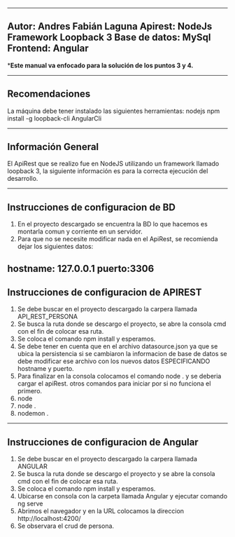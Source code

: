 -----------------------------------------
Autor: Andres Fabián Laguna
Apirest: NodeJs Framework Loopback 3
Base de datos: MySql
Frontend: Angular
------------------------------------------

*****Este manual va enfocado para la solución de los puntos 3 y 4.****
 
------------------------------------------
Recomendaciones
------------------------------------------

La máquina debe tener instalado las siguientes herramientas:
nodejs
npm install -g loopback-cli
AngularCli

-------------------------------------------
Información General
-------------------------------------------
El ApiRest que se realizo fue en NodeJS utilizando un framework llamado loopback 3, 
la siguiente información es para la correcta ejecución del desarrollo.

--------------------------------------------
Instrucciones de configuracion de BD
--------------------------------------------
1) En el proyecto descargado se encuentra la BD lo que hacemos es montarla
   comun y corriente en un servidor.
2) Para que no se necesite modificar nada en el ApiRest, se recomienda dejar los siguientes datos:

hostname: 127.0.0.1
puerto:3306
--------------------------------------------
Instrucciones de configuracion de APIREST
--------------------------------------------
1) Se debe buscar en el proyecto descargado la carpera llamada API_REST_PERSONA
2) Se busca la ruta donde se descargo el proyecto, se abre la consola
   cmd con el fin de colocar esa ruta.
3) Se coloca el comando npm install y esperamos.
4) Se debe tener en cuenta que en el archivo datasource.json ya que se ubica la persistencia 
   si se cambiaron la informacion de base de datos se debe modificar ese archivo
   con los nuevos datos ESPECIFICANDO hostname y puerto.
5) Para finalizar en la consola colocamos el comando node . y se deberia cargar
   el apiRest.
otros comandos para iniciar por si no funciona el primero.
1) node
2) node .
3) nodemon .
   
--------------------------------------------
Instrucciones de configuracion de Angular
--------------------------------------------

1) Se debe buscar en el proyecto descargado la carpera llamada ANGULAR
2) Se busca la ruta donde se descargo el proyecto y se abre la consola
   cmd con el fin de colocar esa ruta.
3) Se coloca el comando npm install y esperamos.
4) Ubicarse en consola con la carpeta llamada Angular y ejecutar comando ng serve
5) Abrimos el navegador y en la URL colocamos la direccion http://localhost:4200/
6) Se observara el crud de persona.
